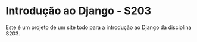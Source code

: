 # Introdução ao Django - S203

Este é um projeto de um site todo para a introdução ao Django da disciplina S203.